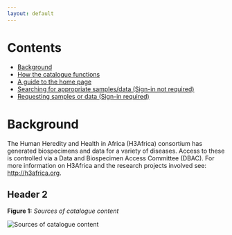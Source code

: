 ```yaml
---
layout: default
---
```



# Contents

* [Background](./)
* [How the catalogue functions](./)
* [A guide to the home page](./home_page_guide.html)
* [Searching for appropriate samples/data (Sign-in not required)](./home_page_guide.html)
* [Requesting samples or data (Sign-in required)](./home_page_guide.html)


# Background 

The Human Heredity and Health in Africa (H3Africa) consortium has generated biospecimens and data for a variety of diseases. Access to these is controlled via a Data and Biospecimen Access Committee (DBAC). For more information on H3Africa and the research projects involved see:
http://h3africa.org.

## Header 2

**Figure 1:** _Sources of catalogue content_


![Sources of catalogue content](https://drive.google.com/open?id=1-aHCj1jWmjlppPqOcdJtLf6uiPaPdPSE)



